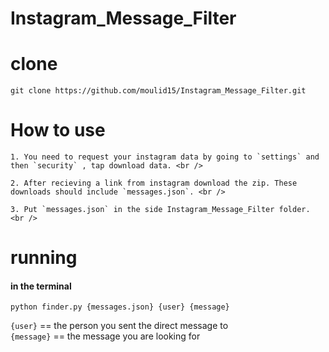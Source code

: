 # Instagram_Message_Filter

# clone

```
git clone https://github.com/moulid15/Instagram_Message_Filter.git
```

# How to use

    1. You need to request your instagram data by going to `settings` and then `security` , tap download data. <br />
    
    2. After recieving a link from instagram download the zip. These downloads should include `messages.json`. <br />
    
    3. Put `messages.json` in the side Instagram_Message_Filter folder. <br />

# running
#### in the terminal
```
python finder.py {messages.json} {user} {message}
```
`{user}` == the person you sent the direct message to <br />
`{message}` == the message you are looking for 





